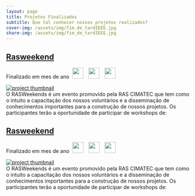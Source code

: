 ```yaml
---
layout: page
title: Projetos Finalizados
subtitle: Que tal conhecer nossos projetos realizados?
cover-img: /assets/img/fim_de_tardIEEE.jpg
share-img: /assets/img/fim_de_tardIEEE.jpg
---
```


<article class="project-preview-left">
    <a href="http://localhost:4000/2021-08-01-rasweekend/">
      <h2 class="project-title">Rasweekend</h2>      
    </a>
    <p class="project-meta project-meta-left">
        Finalizado em mes de ano
        <img src="http://localhost:4000/assets/img/ras_logo.png" width="30" hspace="5">
        <img src="http://localhost:4000/assets/img/embs_logo.png" width="30" hspace="5">
        <img src="http://localhost:4000/assets/img/pes_logo.png" width="30" hspace="5">
    </p>    
    <div class="project-image project-image-short">
      <a href="http://localhost:4000/2021-08-01-rasweekend/" aria-label="Thumbnail">
        <img src="http://localhost:4000/assets/img/voluntarios/semfoto.png" alt="project thumbnail">
      </a>
    </div>
    <div class="project-entry">
      O RASWeekends é um evento promovido pela RAS CIMATEC que tem como o intuito a capacitação dos nossos voluntários e a disseminação de conhecimentos importantes para a construção de nossos projetos. Os participantes terão a oportunidade de participar de workshops de:   
    </div> 
</article>

<article class="project-preview-right">
    <a href="http://localhost:4000/2021-08-01-rasweekend/">
      <h2 class="project-title">Rasweekend</h2>      
    </a>
    <p class="project-meta project-meta-right">
        Finalizado em mes de ano
        <img src="http://localhost:4000/assets/img/ras_logo.png" width="30" hspace="5">
        <img src="http://localhost:4000/assets/img/embs_logo.png" width="30" hspace="5">
        <img src="http://localhost:4000/assets/img/pes_logo.png" width="30" hspace="5">
    </p>    
    <div class="project-image project-image-short">
      <a href="http://localhost:4000/2021-08-01-rasweekend/" aria-label="Thumbnail">
        <img src="http://localhost:4000/assets/img/voluntarios/semfoto.png" alt="project thumbnail">
      </a>
    </div>
    <div class="project-entry">
      O RASWeekends é um evento promovido pela RAS CIMATEC que tem como o intuito a capacitação dos nossos voluntários e a disseminação de conhecimentos importantes para a construção de nossos projetos. Os participantes terão a oportunidade de participar de workshops de:   
    </div> 
</article>
